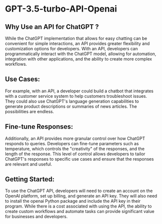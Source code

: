 # GPT-3.5-turbo-API-Openai


## Why Use an API for ChatGPT ?
While the ChatGPT implementation that allows for easy chatting can be convenient for simple interactions, an API provides greater flexibility and customization options for developers.
With an API, developers can programmatically interact with the ChatGPT model, allowing for automation, integration with other applications, and the ability to create more complex workflows.

## Use Cases:
For example, with an API, a developer could build a chatbot that integrates with a customer service system to help customers troubleshoot issues. They could also use ChatGPT's language generation capabilities to generate product descriptions or summaries of news articles. The possibilities are endless.

## Fine-tune Responses:
Additionally, an API provides more granular control over how ChatGPT responds to queries. Developers can fine-tune parameters such as temperature, which controls the "creativity" of the responses, and the length of the response. This level of control allows developers to tailor ChatGPT's responses to specific use cases and ensure that the responses are relevant and useful.

## Getting Started:
To use the ChatGPT API, developers will need to create an account on the OpenAI platform, set up billing, and generate an API key. They will also need to install the openai Python package and include the API key in their program. While there is a cost associated with using the API, the ability to create custom workflows and automate tasks can provide significant value for businesses and developers.
